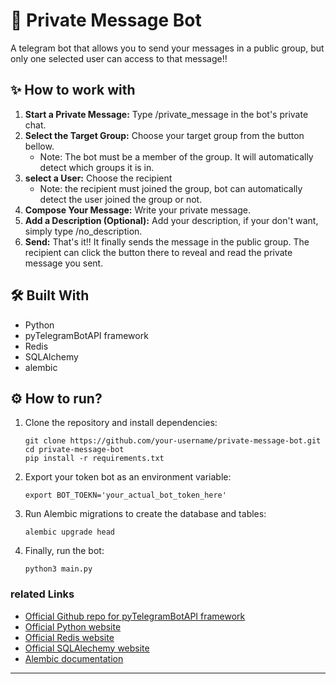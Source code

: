# 🔐 Private Message Bot
A telegram bot that allows you to send your messages in a public group, but only one selected user can access to that message!!

## ✨ How to work with
1. **Start a Private Message:** Type /private_message in the bot's private chat.
2. **Select the Target Group:** Choose your target group from the button bellow.
   - Note: The bot must be a member of the group. It will automatically detect which groups it is in.
4. **select a User:** Choose the recipient
   - Note: the recipient must joined the group, bot can automatically detect the user joined the group or not.
6. **Compose Your Message:** Write your private message.
7. **Add a Description (Optional):**  Add your description, if your don't want, simply type /no_description.
8. **Send:** That's it!! It finally sends the message in the public group. The recipient can click the button there to reveal and read the private message you sent.

## 🛠️ Built With
- Python
- pyTelegramBotAPI framework
- Redis
- SQLAlchemy
- alembic

## ⚙️ How to run?
1. Clone the repository and install dependencies:
   ```
   git clone https://github.com/your-username/private-message-bot.git
   cd private-message-bot
   pip install -r requirements.txt
   ```
2. Export your token bot as an environment variable:
   ```
   export BOT_TOEKN='your_actual_bot_token_here'
   ```  
3. Run Alembic migrations to create the database and tables:
   ```
   alembic upgrade head
   ```
4. Finally, run the bot:
   ```
   python3 main.py
   ```
### related Links
- [Official Github repo for pyTelegramBotAPI framework](https://github.com/eternnoir/pyTelegramBotAPI)
- [Official Python website](https://www.python.org/)
- [Official Redis website](https://redis.io/)
- [Official SQLAlechemy website](https://www.sqlalchemy.org/)
- [Alembic documentation](https://alembic.sqlalchemy.org/en/latest/)

---

